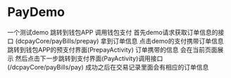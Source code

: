 # PayDemo
一个测试demo 跳转到钱包APP 调用钱包支付
首先demo请求获取订单信息的接口 (dcpayCore/payBills/prepay) 拿到订单信息 
点击demo的支付携带订单信息跳转到钱包APP的预支付界面(PrepayActivity) 
订单携带的信息 会在当前页面展示
然后点击下一步跳转到支付界面(PayActivity)调用接口 (/dcpayCore/payBills/pay) 
成功之后在交易记录里面会有相应的订单信息
 

